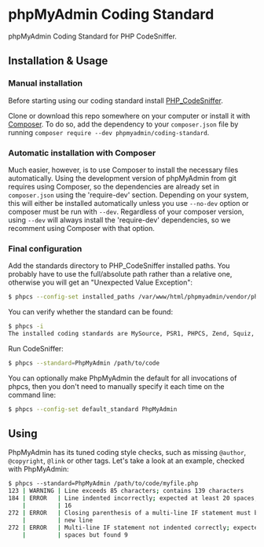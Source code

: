 # phpMyAdmin Coding Standard

phpMyAdmin Coding Standard for PHP CodeSniffer.

## Installation & Usage

### Manual installation
Before starting using our coding standard install [PHP_CodeSniffer](https://github.com/squizlabs/PHP_CodeSniffer).

Clone or download this repo somewhere on your computer or install it with [Composer](https://getcomposer.org/).
To do so, add the dependency to your `composer.json` file by running `composer require --dev phpmyadmin/coding-standard`.

### Automatic installation with Composer
Much easier, however, is to use Composer to install the necessary files automatically.
Using the development version of phpMyAdmin from git requires using Composer, so the dependencies are already set
in `composer.json` using the 'require-dev' section. Depending on your system, this will either be installed
automatically unless you use `--no-dev` option or composer must be run with `--dev`. Regardless of your composer
version, using `--dev` will always install the 'require-dev' dependencies, so we recomment using Composer with that
option.

### Final configuration
Add the standards directory to PHP_CodeSniffer installed paths. You probably have to use the full/absolute path
rather than a relative one, otherwise you will get an "Unexpected Value Exception":

```sh
$ phpcs --config-set installed_paths /var/www/html/phpmyadmin/vendor/phpmyadmin/coding-standard
```

You can verify whether the standard can be found:

```sh
$ phpcs -i
The installed coding standards are MySource, PSR1, PHPCS, Zend, Squiz, PEAR, PSR2 and PhpMyAdmin
```

Run CodeSniffer:

```sh
$ phpcs --standard=PhpMyAdmin /path/to/code
```

You can optionally make PhpMyAdmin the default for all invocations of phpcs, then you don't need to
manually specify it each time on the command line:

```sh
$ phpcs --config-set default_standard PhpMyAdmin
```

## Using

PhpMyAdmin has its tuned coding style checks, such as missing `@author`,
`@copyright`, `@link` or other tags. Let's take a look at an example, checked with PhpMyAdmin:

```sh
$ phpcs --standard=PhpMyAdmin /path/to/code/myfile.php
123 | WARNING | Line exceeds 85 characters; contains 139 characters
184 | ERROR   | Line indented incorrectly; expected at least 20 spaces, found
    |         | 16
272 | ERROR   | Closing parenthesis of a multi-line IF statement must be on a
    |         | new line
272 | ERROR   | Multi-line IF statement not indented correctly; expected 12
    |         | spaces but found 9
```
